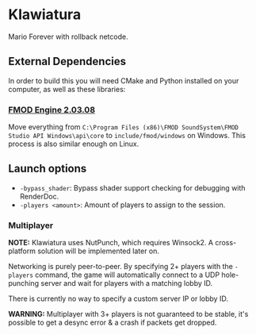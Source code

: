 # Klawiatura

Mario Forever with rollback netcode.

## External Dependencies

In order to build this you will need CMake and Python installed on your
computer, as well as these libraries:

### [FMOD Engine 2.03.08](https://www.fmod.com/download#fmodengine)

Move everything from `C:\Program Files (x86)\FMOD SoundSystem\FMOD Studio API Windows\api\core`
to `include/fmod/windows` on Windows. This process is also similar enough on Linux.

## Launch options

- `-bypass_shader`: Bypass shader support checking for debugging with RenderDoc.
- `-players <amount>`: Amount of players to assign to the session.

### Multiplayer

**NOTE:** Klawiatura uses NutPunch, which requires Winsock2. A cross-platform
solution will be implemented later on.

Networking is purely peer-to-peer. By specifying 2+ players with the `-players`
command, the game will automatically connect to a UDP hole-punching server and
wait for players with a matching lobby ID.

There is currently no way to specify a custom server IP or lobby ID.

**WARNING:** Multiplayer with 3+ players is not guaranteed to be stable, it's
possible to get a desync error & a crash if packets get dropped.
